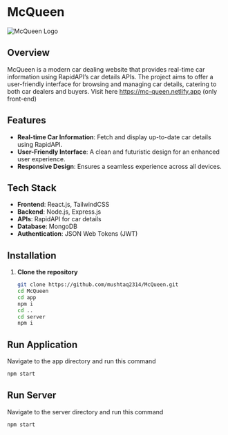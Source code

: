 # McQueen

![McQueen Logo](path/to/your/logo.png) <!-- Add a logo if you have one -->

## Overview

McQueen is a modern car dealing website that provides real-time car information using RapidAPI’s car details APIs. The project aims to offer a user-friendly interface for browsing and managing car details, catering to both car dealers and buyers. Visit here https://mc-queen.netlify.app (only front-end)

## Features

- **Real-time Car Information**: Fetch and display up-to-date car details using RapidAPI.
- **User-Friendly Interface**: A clean and futuristic design for an enhanced user experience.
- **Responsive Design**: Ensures a seamless experience across all devices.

## Tech Stack

- **Frontend**: React.js, TailwindCSS
- **Backend**: Node.js, Express.js
- **APIs**: RapidAPI for car details
- **Database**: MongoDB
- **Authentication**: JSON Web Tokens (JWT)

## Installation

1. **Clone the repository**
   ```sh
   git clone https://github.com/mushtaq2314/McQueen.git
   cd McQueen
   cd app
   npm i
   cd ..
   cd server
   npm i
   ```
   
## Run Application

Navigate to the app directory and run this command 
```sh
npm start
```

## Run Server
Navigate to the server directory and run this command
```sh
npm start
```
